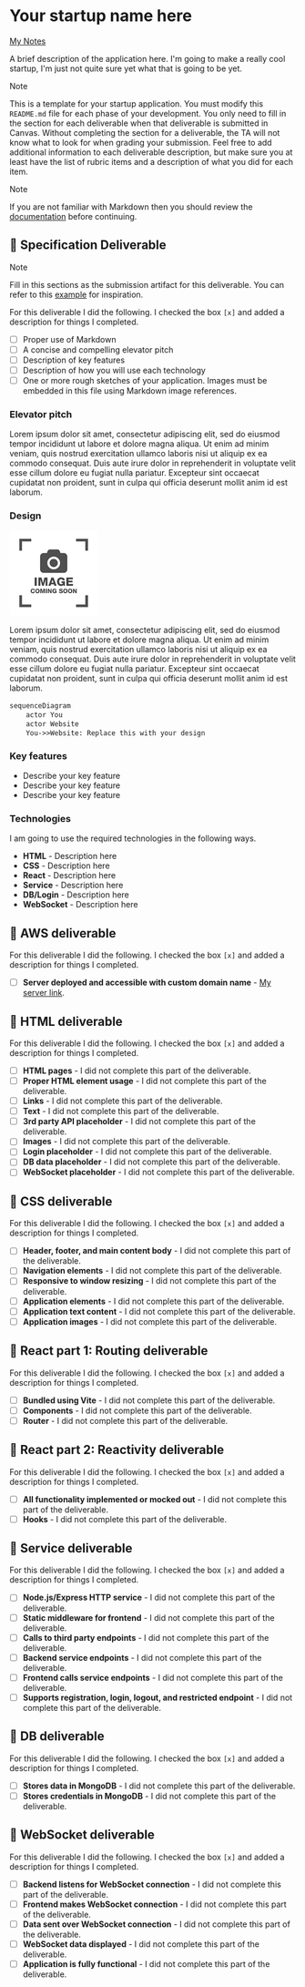 # Your startup name here

[My Notes](notes.md)

A brief description of the application here. I'm going to make a really cool startup, I'm just not quite sure yet what that is going to be yet.

> [!NOTE]
> This is a template for your startup application. You must modify this `README.md` file for each phase of your development. You only need to fill in the section for each deliverable when that deliverable is submitted in Canvas. Without completing the section for a deliverable, the TA will not know what to look for when grading your submission. Feel free to add additional information to each deliverable description, but make sure you at least have the list of rubric items and a description of what you did for each item.

> [!NOTE]
> If you are not familiar with Markdown then you should review the [documentation](https://docs.github.com/en/get-started/writing-on-github/getting-started-with-writing-and-formatting-on-github/basic-writing-and-formatting-syntax) before continuing.

## 🚀 Specification Deliverable

> [!NOTE]
> Fill in this sections as the submission artifact for this deliverable. You can refer to this [example](https://github.com/webprogramming260/startup-example/blob/main/README.md) for inspiration.

For this deliverable I did the following. I checked the box `[x]` and added a description for things I completed.

-   [ ] Proper use of Markdown
-   [ ] A concise and compelling elevator pitch
-   [ ] Description of key features
-   [ ] Description of how you will use each technology
-   [ ] One or more rough sketches of your application. Images must be embedded in this file using Markdown image references.

### Elevator pitch

Lorem ipsum dolor sit amet, consectetur adipiscing elit, sed do eiusmod tempor incididunt ut labore et dolore magna aliqua. Ut enim ad minim veniam, quis nostrud exercitation ullamco laboris nisi ut aliquip ex ea commodo consequat. Duis aute irure dolor in reprehenderit in voluptate velit esse cillum dolore eu fugiat nulla pariatur. Excepteur sint occaecat cupidatat non proident, sunt in culpa qui officia deserunt mollit anim id est laborum.

### Design

![Design image](placeholder.png)

Lorem ipsum dolor sit amet, consectetur adipiscing elit, sed do eiusmod tempor incididunt ut labore et dolore magna aliqua. Ut enim ad minim veniam, quis nostrud exercitation ullamco laboris nisi ut aliquip ex ea commodo consequat. Duis aute irure dolor in reprehenderit in voluptate velit esse cillum dolore eu fugiat nulla pariatur. Excepteur sint occaecat cupidatat non proident, sunt in culpa qui officia deserunt mollit anim id est laborum.

```mermaid
sequenceDiagram
    actor You
    actor Website
    You->>Website: Replace this with your design
```

### Key features

-   Describe your key feature
-   Describe your key feature
-   Describe your key feature

### Technologies

I am going to use the required technologies in the following ways.

-   **HTML** - Description here
-   **CSS** - Description here
-   **React** - Description here
-   **Service** - Description here
-   **DB/Login** - Description here
-   **WebSocket** - Description here

## 🚀 AWS deliverable

For this deliverable I did the following. I checked the box `[x]` and added a description for things I completed.

-   [ ] **Server deployed and accessible with custom domain name** - [My server link](https://yourdomainnamehere.click).

## 🚀 HTML deliverable

For this deliverable I did the following. I checked the box `[x]` and added a description for things I completed.

-   [ ] **HTML pages** - I did not complete this part of the deliverable.
-   [ ] **Proper HTML element usage** - I did not complete this part of the deliverable.
-   [ ] **Links** - I did not complete this part of the deliverable.
-   [ ] **Text** - I did not complete this part of the deliverable.
-   [ ] **3rd party API placeholder** - I did not complete this part of the deliverable.
-   [ ] **Images** - I did not complete this part of the deliverable.
-   [ ] **Login placeholder** - I did not complete this part of the deliverable.
-   [ ] **DB data placeholder** - I did not complete this part of the deliverable.
-   [ ] **WebSocket placeholder** - I did not complete this part of the deliverable.

## 🚀 CSS deliverable

For this deliverable I did the following. I checked the box `[x]` and added a description for things I completed.

-   [ ] **Header, footer, and main content body** - I did not complete this part of the deliverable.
-   [ ] **Navigation elements** - I did not complete this part of the deliverable.
-   [ ] **Responsive to window resizing** - I did not complete this part of the deliverable.
-   [ ] **Application elements** - I did not complete this part of the deliverable.
-   [ ] **Application text content** - I did not complete this part of the deliverable.
-   [ ] **Application images** - I did not complete this part of the deliverable.

## 🚀 React part 1: Routing deliverable

For this deliverable I did the following. I checked the box `[x]` and added a description for things I completed.

-   [ ] **Bundled using Vite** - I did not complete this part of the deliverable.
-   [ ] **Components** - I did not complete this part of the deliverable.
-   [ ] **Router** - I did not complete this part of the deliverable.

## 🚀 React part 2: Reactivity deliverable

For this deliverable I did the following. I checked the box `[x]` and added a description for things I completed.

-   [ ] **All functionality implemented or mocked out** - I did not complete this part of the deliverable.
-   [ ] **Hooks** - I did not complete this part of the deliverable.

## 🚀 Service deliverable

For this deliverable I did the following. I checked the box `[x]` and added a description for things I completed.

-   [ ] **Node.js/Express HTTP service** - I did not complete this part of the deliverable.
-   [ ] **Static middleware for frontend** - I did not complete this part of the deliverable.
-   [ ] **Calls to third party endpoints** - I did not complete this part of the deliverable.
-   [ ] **Backend service endpoints** - I did not complete this part of the deliverable.
-   [ ] **Frontend calls service endpoints** - I did not complete this part of the deliverable.
-   [ ] **Supports registration, login, logout, and restricted endpoint** - I did not complete this part of the deliverable.

## 🚀 DB deliverable

For this deliverable I did the following. I checked the box `[x]` and added a description for things I completed.

-   [ ] **Stores data in MongoDB** - I did not complete this part of the deliverable.
-   [ ] **Stores credentials in MongoDB** - I did not complete this part of the deliverable.

## 🚀 WebSocket deliverable

For this deliverable I did the following. I checked the box `[x]` and added a description for things I completed.

-   [ ] **Backend listens for WebSocket connection** - I did not complete this part of the deliverable.
-   [ ] **Frontend makes WebSocket connection** - I did not complete this part of the deliverable.
-   [ ] **Data sent over WebSocket connection** - I did not complete this part of the deliverable.
-   [ ] **WebSocket data displayed** - I did not complete this part of the deliverable.
-   [ ] **Application is fully functional** - I did not complete this part of the deliverable.
